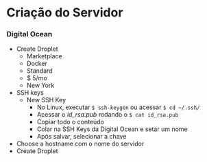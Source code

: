 # Criação do Servidor

### Digital Ocean

* Create Droplet
  * Marketplace
  * Docker
  * Standard
  * $ 5/mo
  * New York
* SSH keys
  * New SSH Key
    * No Linux, executar `$ ssh-keygen` ou acessar `$ cd ~/.ssh/ `
    * Acessar o *id_rsa.pub* rodando o `$ cat id_rsa.pub`
    * Copiar todo o conteúdo
    * Colar na SSH Keys da Digital Ocean e setar um nome
    * Após salvar, selecionar a chave
* Choose a hostname com o nome do servidor
* Create Droplet